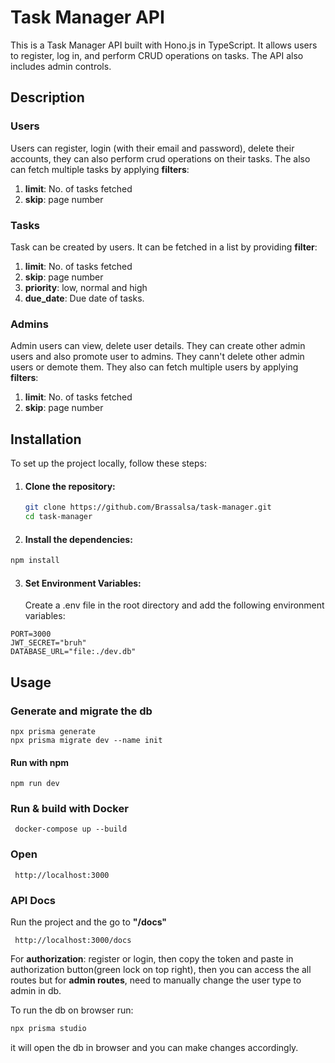 # Task Manager API

This is a Task Manager API built with Hono.js in TypeScript. It allows users to register, log in, and perform CRUD operations on tasks. The API also includes admin controls.

## Description

### Users

Users can register, login (with their email and password), delete their accounts, they can also perform crud operations on their tasks. The also can fetch multiple tasks by applying **filters**:

1. **limit**: No. of tasks fetched
2. **skip**: page number

### Tasks

Task can be created by users. It can be fetched in a list by providing **filter**:

1. **limit**: No. of tasks fetched
2. **skip**: page number
3. **priority**: low, normal and high
4. **due_date**: Due date of tasks.

### Admins

Admin users can view, delete user details. They can create other admin users and also promote user to admins. They cann't delete other admin users or demote them.
They also can fetch multiple users by applying **filters**:

1. **limit**: No. of tasks fetched
2. **skip**: page number

## Installation

To set up the project locally, follow these steps:

1. #### Clone the repository:

   ```bash
   git clone https://github.com/Brassalsa/task-manager.git
   cd task-manager

   ```

2. #### Install the dependencies:

```bash
npm install
```

3. #### Set Environment Variables:
   Create a .env file in the root directory and add the following environment variables:

```
PORT=3000
JWT_SECRET="bruh"
DATABASE_URL="file:./dev.db"
```

## Usage

### Generate and migrate the db

```
npx prisma generate
npx prisma migrate dev --name init
```

#### Run with npm

```
npm run dev
```

### Run & build with Docker

```
 docker-compose up --build
```

### Open

```
 http://localhost:3000
```

### API Docs

Run the project and the go to **"/docs"**

```
 http://localhost:3000/docs
```

For **authorization**: register or login, then copy the token and paste in authorization button(green lock on top right), then you can access the all routes but for **admin routes**, need to manually change the user type to admin in db.

To run the db on browser run:

```bash
npx prisma studio
```

it will open the db in browser and you can make changes accordingly.
